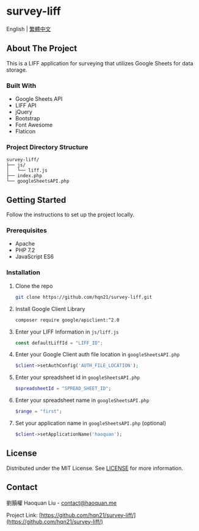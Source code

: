 # survey-liff
English | [繁體中文](docs/README_zh-tw.md)
## About The Project
This is a LIFF application for surveying that utilizes Google Sheets for data storage.
### Built With
* Google Sheets API
* LIFF API
* jQuery
* Bootstrap
* Font Awesome
* Flaticon
### Project Directory Structure
```
survey-liff/
├── js/
│   └── liff.js
├── index.php
└── googleSheetsAPI.php
```
## Getting Started
Follow the instructions to set up the project locally.
### Prerequisites
* Apache
* PHP 7.2
* JavaScript ES6
### Installation
1. Clone the repo
   ```sh
   git clone https://github.com/hqn21/survey-liff.git
   ```
2. Install Google Client Library
   ```sh
   composer require google/apiclient:^2.0
   ```
3. Enter your LIFF Information in `js/liff.js`
   ```js
   const defaultLiffId = "LIFF_ID";
   ```
4. Enter your Google Client auth file location in `googleSheetsAPI.php`
   ```php
   $client->setAuthConfig('AUTH_FILE_LOCATION');
   ```
5. Enter your spreadsheet id in `googleSheetsAPI.php`
   ```php
   $spreadsheetId = "SPREAD_SHEET_ID";
   ```
6. Enter your spreadsheet name in `googleSheetsAPI.php`
   ```php
   $range = "first";
   ```
7. Set your application name in `googleSheetsAPI.php` (optional)
   ```php
   $client->setApplicationName('haoquan');
   ```
## License
Distributed under the MIT License. See [LICENSE](LICENSE) for more information.
## Contact
劉顥權 Haoquan Liu - [contact@haoquan.me](mailto:contact@haoquan.me)

Project Link: [https://github.com/hqn21/survey-liff/](https://github.com/hqn21/survey-liff/)
